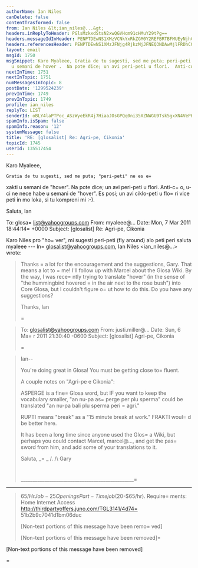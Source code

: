 ```yaml
---
authorName: Ian Niles
canDelete: false
contentTrasformed: false
from: Ian Niles &lt;ian_niles@...&gt;
headers.inReplyToHeader: PGlsMzkxdStsN2xwQGVHcm91cHMuY29tPg==
headers.messageIdInHeader: PENPTDEwNS1XMzVCNkYxRkZGM0Y2REFBRTBFMUEyNjhCQzcwQHBoeC5nYmw+
headers.referencesHeader: PENPTDEwNS1XMzJFNjg4RjkzMjJFNEQ3NDAwMjlFRDhCQzcwQHBoeC5nYmw+LDxpbDM5MXUrbDdscEBlR3JvdXBzLmNvbT4=
layout: email
msgId: 1750
msgSnippet: Karo Myaleee, Gratia de tu sugesti, sed me puta; peri-peti ne es exakti
  u semani de hover .  Na pote dice; un avi peri-peti u flori.  Anti-co, u-ci ne nece
nextInTime: 1751
nextInTopic: 1751
numMessagesInTopic: 8
postDate: '1299524239'
prevInTime: 1749
prevInTopic: 1749
profile: ian_niles
replyTo: LIST
senderId: oBLY4laPTPoc_ASzWyeEkR4j7HiaaJOsGPQq0ni35XZNWGU9Tsk5gxXN4VePHc-UK3q87Z1Gj9nnFEZmOCgzZ95PywSJvT3Q
spamInfo.isSpam: false
spamInfo.reason: '12'
systemMessage: false
title: 'RE: [glosalist] Re: Agri-pe, Cikonia'
topicId: 1745
userId: 135517454
---
```



Karo Myaleee,
 
    Gratia de tu sugesti, sed me puta; "peri-peti" ne es e=
xakti u semani de "hover".  Na pote dice; un avi peri-peti u flori.  Anti-c=
o, u-ci ne nece habe u semani de "hover".  Es posi; un avi ciklo-peti u flo=
ri vice peti in mo loka, si tu kompreni mi :-).
 
Saluta,
Ian
 


To: glosa=
list@yahoogroups.com
From: myaleee@...
Date: Mon, 7 Mar 2011 18:44:14=
 +0000
Subject: [glosalist] Re: Agri-pe, Cikonia


  



Karo Niles
pro "ho=
ver", mi sugesti peri-peti (fly around) alo peti peri
saluta
myaleee
--- In=
 glosalist@yahoogroups.com, Ian Niles <ian_niles@...> wrote:
>
> 
> Thanks =
a lot for the encouragement and the suggestions, Gary. That means a lot to =
me! I'll follow up with Marcel about the Glosa Wiki. By the way, I was rece=
ntly trying to translate "hover" (in the sense of "the hummingbird hovered =
in the air next to the rose bush") into Core Glosa, but I couldn't figure o=
ut how to do this. Do you have any suggestions?
> 
> Thanks,
> Ian
> 
> 
> =

> To: glosalist@yahoogroups.com
> From: justi.miller@...
> Date: Sun, 6 Ma=
r 2011 21:30:40 -0600
> Subject: [glosalist] Agri-pe, Cikonia
> 
> 
> 
> 
>=
 
> 
> Ian--
> 
> You're doing great in Glosa! You must be getting close to=
 fluent.
> 
> A couple notes on "Agri-pe e Cikonia":
> 
> ASPERGE is a fine=
 Glosa word, but IF you want to keep the vocabulary
> smaller, "an nu-pa as=
perge per plu sperma" could be translated "an nu-pa
> bali plu sperma peri =
agri."
> 
> RUPTI means "break" as a "15 minute break at work." FRAKTI woul=
d be
> better here.
> 
> It has been a long time since anyone used the Glos=
a Wiki, but perhaps you
> could contact Marcel, marcel@..., and get the pas=
sword from him,
> and add some of your translations to it.
> 
> Saluta,
> _=
 _
> /.
> /\ Gary
> #
> 
> ________________________________________________=
__________
> $65/Hr Job - 25 Openings
> Part-Time job ($20-$65/hr). Require=
ments: Home Internet Access
> http://thirdpartyoffers.juno.com/TGL3141/4d74=
51b2b9c7041d1bm06duc
> 
> [Non-text portions of this message have been remo=
ved]
> 
> 
> 
> 
> 
> [Non-text portions of this message have been removed]=

>



 		 	   		  

[Non-text portions of this message have been removed]

=

